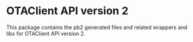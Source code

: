 # OTAClient API version 2

This package contains the pb2 generated files and related wrappers and libs for OTAClient API version 2.
